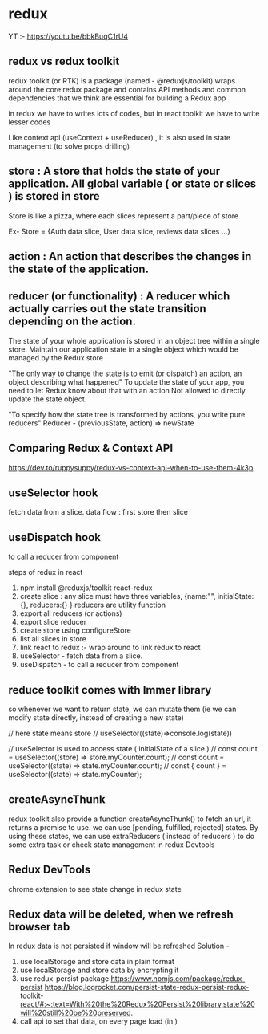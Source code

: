 # redux

YT :- https://youtu.be/bbkBuqC1rU4

## redux vs redux toolkit

redux toolkit (or RTK) is a package (named - @reduxjs/toolkit) wraps around the core redux package and contains API methods and common dependencies that we think are essential for building a Redux app

in redux we have to writes lots of codes, but in react toolkit we have to write lesser codes

Like context api (useContext + useReducer) , it is also used in state management (to solve props drilling)

## store : A store that holds the state of your application. All global variable ( or state or slices ) is stored in store

Store is like a pizza, where each slices represent a part/piece of store

Ex- Store = {Auth data slice, User data slice, reviews data slices ...}

## action : An action that describes the changes in the state of the application.

## reducer (or functionality) : A reducer which actually carries out the state transition depending on the action.

The state of your whole application is stored in an object tree within a single store.
Maintain our application state in a single object which would be managed by the Redux store

"The only way to change the state is to emit (or dispatch) an action, an object describing what happened"
To update the state of your app, you need to let Redux know about that with an action
Not allowed to directly update the state object.

"To specify how the state tree is transformed by actions, you write pure reducers"
Reducer - (previousState, action) => newState

## Comparing Redux & Context API

https://dev.to/ruppysuppy/redux-vs-context-api-when-to-use-them-4k3p

## useSelector hook

fetch data from a slice. data flow : first store then slice

## useDispatch hook

to call a reducer from component

steps of redux in react

1. npm install @reduxjs/toolkit react-redux
2. create slice : any slice must have three variables, {name:"", initialState:{}, reducers:{} }
   reducers are utility function
3. export all reducers (or actions)
4. export slice reducer
5. create store using configureStore
6. list all slices in store
7. link react to redux :- wrap <App> around <Provider store={store}> to link redux to react
8. useSelector - fetch data from a slice.
9. useDispatch - to call a reducer from component

## reduce toolkit comes with Immer library

so whenever we want to return state, we can mutate them (ie we can modify state directly, instead of creating a new state)

// here state means store
// useSelector((state)=>console.log(state))

// useSelector is used to access state ( initialState of a slice )
// const count = useSelector((store) => store.myCounter.count);
// const count = useSelector((state) => state.myCounter.count);
// const { count } = useSelector((state) => state.myCounter);

## createAsyncThunk

redux toolkit also provide a function createAsyncThunk() to fetch an url, it returns a promise to use.
we can use [pending, fulfilled, rejected] states. By using these states, we can use extraReducers ( instead of reducers ) to do some extra task or check state management in redux Devtools

## Redux DevTools

chrome extension to see state change in redux state

## Redux data will be deleted, when we refresh browser tab
In redux data is not persisted if window will be refreshed
Solution -

1.  use localStorage and store data in plain format
2.  use localStorage and store data by encrypting it
3.  use redux-persist package
    https://www.npmjs.com/package/redux-persist
    https://blog.logrocket.com/persist-state-redux-persist-redux-toolkit-react/#:~:text=With%20the%20Redux%20Persist%20library,state%20will%20still%20be%20preserved.
4.  call api to set that data, on every page load (in <App>)
